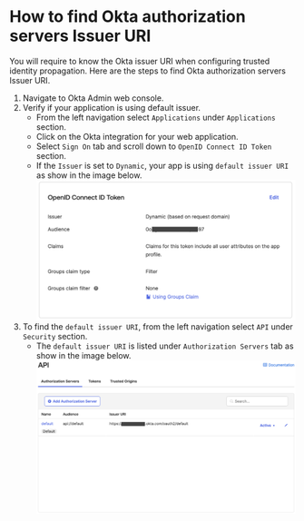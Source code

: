 # How to find Okta authorization servers Issuer URI

You will require to know the Okta issuer URI when configuring trusted identity propagation. Here are the steps to find Okta authorization servers Issuer URI.

1. Navigate to Okta Admin web console.
2. Verify if your application is using default issuer.
    * From the left navigation select `Applications` under `Applications` section.
    * Click on the Okta integration for your web application.
    * Select `Sign On` tab and scroll down to `OpenID Connect ID Token` section.
    * If the `Issuer` is set to `Dynamic`, your app is using `default issuer URI` as show in the image below.
![okta-app-issuer](../../images/okta-app-issuer.png)
3. To find the `default issuer URI`, from the left navigation select `API` under `Security` section.
    * The `default issuer URI` is listed under `Authorization Servers` tab as show in the image below.
    ![okta-issuer-uri](../../images/okta-issuer-uri.png)
